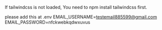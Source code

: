 If tailwindcss is not loaded,
You need to npm install tailwindcss first.

please add this at .env
EMAIL_USERNAME=testemail885599@gmail.com
EMAIL_PASSWORD=nfckwebkqdwxuvus
